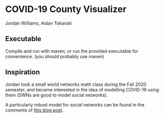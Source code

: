 # COVID-19 County Visualizer
Jordan Williams, Aidan Tokarski

## Executable
Compile and run with maven, or run the provided executable for convenience. (you should probably use maven)

## Inspiration
Jordan took a small world networks math class during the Fall 2020 semester, and became interested in the idea of modelling COVID-19 using them (SWNs are good to model social networks).

A particularly robust model for social networks can be found in the comments of [this blog post](http://allendowney.blogspot.com/2016/09/its-small-world-scale-free-network.html).

